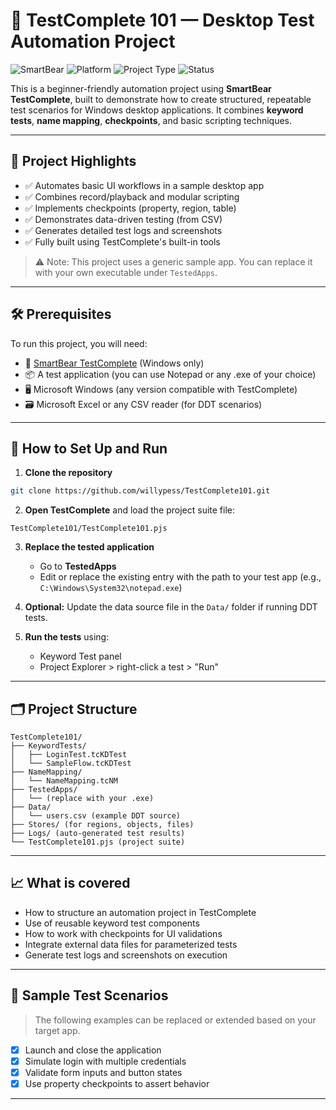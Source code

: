 # 🧪 TestComplete 101 — Desktop Test Automation Project

![SmartBear](https://img.shields.io/badge/SmartBear-TestComplete-blue?logo=smartbear)
![Platform](https://img.shields.io/badge/Platform-Windows-blue)
![Project Type](https://img.shields.io/badge/Type-GUI%20Automation-informational)
![Status](https://img.shields.io/badge/Status-Working-green)

This is a beginner-friendly automation project using **SmartBear TestComplete**, built to demonstrate how to create structured, repeatable test scenarios for Windows desktop applications. It combines **keyword tests**, **name mapping**, **checkpoints**, and basic scripting techniques.

---

## 📌 Project Highlights

- ✅ Automates basic UI workflows in a sample desktop app
- ✅ Combines record/playback and modular scripting
- ✅ Implements checkpoints (property, region, table)
- ✅ Demonstrates data-driven testing (from CSV)
- ✅ Generates detailed test logs and screenshots
- ✅ Fully built using TestComplete's built-in tools

> ⚠️ Note: This project uses a generic sample app. You can replace it with your own executable under `TestedApps`.

---

## 🛠 Prerequisites

To run this project, you will need:

- 🧰 [SmartBear TestComplete](https://smartbear.com/product/testcomplete/overview/) (Windows only)
- 📦 A test application (you can use Notepad or any .exe of your choice)
- 🖥️ Microsoft Windows (any version compatible with TestComplete)
- 🗃️ Microsoft Excel or any CSV reader (for DDT scenarios)

---

## 🚀 How to Set Up and Run

1. **Clone the repository**

```bash
git clone https://github.com/willypess/TestComplete101.git
````

2. **Open TestComplete** and load the project suite file:

```
TestComplete101/TestComplete101.pjs
```

3. **Replace the tested application**

   * Go to **TestedApps**
   * Edit or replace the existing entry with the path to your test app (e.g., `C:\Windows\System32\notepad.exe`)

4. **Optional:** Update the data source file in the `Data/` folder if running DDT tests.

5. **Run the tests** using:

   * Keyword Test panel
   * Project Explorer > right-click a test > "Run"

---

## 🗂 Project Structure

```
TestComplete101/
├── KeywordTests/
│   ├── LoginTest.tcKDTest
│   └── SampleFlow.tcKDTest
├── NameMapping/
│   └── NameMapping.tcNM
├── TestedApps/
│   └── (replace with your .exe)
├── Data/
│   └── users.csv (example DDT source)
├── Stores/ (for regions, objects, files)
├── Logs/ (auto-generated test results)
└── TestComplete101.pjs (project suite)
```

---

## 📈 What is covered

* How to structure an automation project in TestComplete
* Use of reusable keyword test components
* How to work with checkpoints for UI validations
* Integrate external data files for parameterized tests
* Generate test logs and screenshots on execution

---

## 🧪 Sample Test Scenarios

> The following examples can be replaced or extended based on your target app.

* [x] Launch and close the application
* [x] Simulate login with multiple credentials
* [x] Validate form inputs and button states
* [x] Use property checkpoints to assert behavior

---
